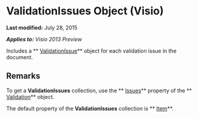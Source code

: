 
# ValidationIssues Object (Visio)

 **Last modified:** July 28, 2015

 _**Applies to:** Visio 2013 Preview_

Includes a  ** [ValidationIssue](b1e93738-48da-cf68-24ad-dd03f79ad152.md)** object for each validation issue in the document.


## Remarks

To get a  **ValidationIssues** collection, use the ** [Issues](a6d79208-9e94-733a-8432-1cd9784e8dc2.md)** property of the ** [Validation](d59880de-ba16-eccf-fd94-f69da9a1efea.md)** object.

The default property of the  **ValidationIssues** collection is ** [Item](b8fb6413-4da7-f600-e730-f1e1b21e34fe.md)**.

